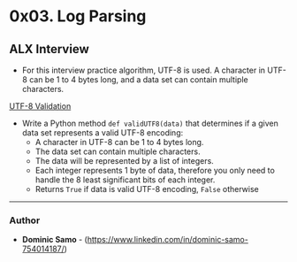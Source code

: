 # 0x03. Log Parsing

## ALX Interview

* For this interview practice algorithm, UTF-8 is used.  A character in UTF-8 can be 1 to 4 bytes long, and a data set can contain multiple characters.

[UTF-8 Validation](/0x09-utf8_validation/)
* Write a Python method `def validUTF8(data)` that determines if a given data set represents a valid UTF-8 encoding:
  * A character in UTF-8 can be 1 to 4 bytes long.
  * The data set can contain multiple characters.
  * The data will be represented by a list of integers.
  * Each integer represents 1 byte of data, therefore you only need to handle the 8 least significant bits of each integer.
  * Returns `True` if data is valid UTF-8 encoding, `False` otherwise

---

### Author
* **Dominic Samo** - (https://www.linkedin.com/in/dominic-samo-754014187/)
